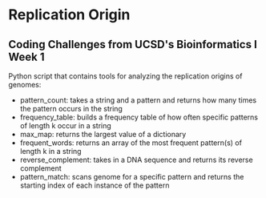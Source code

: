 # Replication Origin
## Coding Challenges from UCSD's Bioinformatics I Week 1
Python script that contains tools for analyzing the replication origins of genomes:
- pattern_count: takes a string and a pattern and returns how many times the pattern occurs in the string
- frequency_table: builds a frequency table of how often specific patterns of length k occur in a string
- max_map: returns the largest value of a dictionary 
- frequent_words: returns an array of the most frequent pattern(s) of length k in a string 
- reverse_complement: takes in a DNA sequence and returns its reverse complement 
- pattern_match: scans genome for a specific pattern and returns the starting index of each instance of the pattern